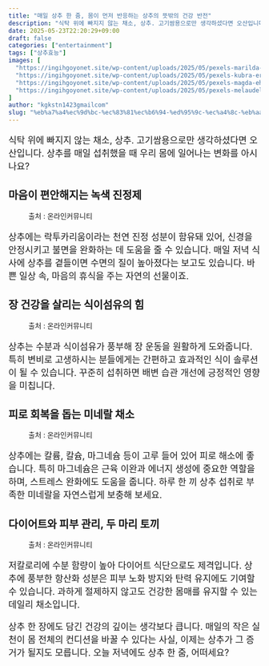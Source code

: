 ```yaml
---
title: "매일 상추 한 줌, 몸이 먼저 반응하는 상추의 뜻밖의 건강 반전"
description: "식탁 위에 빠지지 않는 채소, 상추. 고기쌈용으로만 생각하셨다면 오산입니다. 상추를 매일 섭취했을 때 우리 몸에 일어나는 변화를 아시나요?"
date: 2025-05-23T22:20:29+09:00
draft: false
categories: ["entertainment"]
tags: ["상추효능"]
images: [
  "https://ingihgoyonet.site/wp-content/uploads/2025/05/pexels-marilda-alves-rosa-2149626128-32177484-768x1024.jpg"
  "https://ingihgoyonet.site/wp-content/uploads/2025/05/pexels-kubra-erdogan-2150020002-32077823-768x1024.jpg"
  "https://ingihgoyonet.site/wp-content/uploads/2025/05/pexels-magda-ehlers-pexels-31930013-1024x683.jpg"
  "https://ingihgoyonet.site/wp-content/uploads/2025/05/pexels-melaudelo-31922730-1024x683.jpg"
]
author: "kgkstn1423gmailcom"
slug: "%eb%a7%a4%ec%9d%bc-%ec%83%81%ec%b6%94-%ed%95%9c-%ec%a4%8c-%eb%aa%b8%ec%9d%b4-%eb%a8%bc%ec%a0%80-%eb%b0%98%ec%9d%91%ed%95%98%eb%8a%94-%ec%83%81%ec%b6%94%ec%9d%98-%eb%9c%bb%eb%b0%96%ec%9d%98-%ea%b1%b4"
---
```


<p style="font-size:18px">식탁 위에 빠지지 않는 채소, 상추. 고기쌈용으로만 생각하셨다면 오산입니다. 상추를 매일 섭취했을 때 우리 몸에 일어나는 변화를 아시나요?</p> <h2 >마음이 편안해지는 녹색 진정제</h2> <figure ><img src="https://ingihgoyonet.site/wp-content/uploads/2025/05/pexels-marilda-alves-rosa-2149626128-32177484-768x1024.jpg" alt="" style="aspect-ratio:16/9;object-fit:cover"/><figcaption >출처 : 온라인커뮤니티</figcaption></figure> <p style="font-size:18px">상추에는 락투카리움이라는 천연 진정 성분이 함유돼 있어, 신경을 안정시키고 불면을 완화하는 데 도움을 줄 수 있습니다. 매일 저녁 식사에 상추를 곁들이면 수면의 질이 높아졌다는 보고도 있습니다. 바쁜 일상 속, 마음의 휴식을 주는 자연의 선물이죠.</p> <h2 >장 건강을 살리는 식이섬유의 힘</h2> <figure ><img src="https://ingihgoyonet.site/wp-content/uploads/2025/05/pexels-kubra-erdogan-2150020002-32077823-768x1024.jpg" alt="" style="aspect-ratio:16/9;object-fit:cover"/><figcaption >출처 : 온라인커뮤니티</figcaption></figure> <p style="font-size:18px">상추는 수분과 식이섬유가 풍부해 장 운동을 원활하게 도와줍니다. 특히 변비로 고생하시는 분들에게는 간편하고 효과적인 식이 솔루션이 될 수 있습니다. 꾸준히 섭취하면 배변 습관 개선에 긍정적인 영향을 미칩니다.</p> <h2 >피로 회복을 돕는 미네랄 채소</h2> <figure ><img src="https://ingihgoyonet.site/wp-content/uploads/2025/05/pexels-magda-ehlers-pexels-31930013-1024x683.jpg" alt="" style="aspect-ratio:16/9;object-fit:cover"/><figcaption >출처 : 온라인커뮤니티</figcaption></figure> <p style="font-size:18px">상추에는 칼륨, 칼슘, 마그네슘 등이 고루 들어 있어 피로 해소에 좋습니다. 특히 마그네슘은 근육 이완과 에너지 생성에 중요한 역할을 하며, 스트레스 완화에도 도움을 줍니다. 하루 한 끼 상추 섭취로 부족한 미네랄을 자연스럽게 보충해 보세요.</p> <h2 >다이어트와 피부 관리, 두 마리 토끼</h2> <figure ><img src="https://ingihgoyonet.site/wp-content/uploads/2025/05/pexels-melaudelo-31922730-1024x683.jpg" alt="" style="aspect-ratio:16/9;object-fit:cover"/><figcaption >출처 : 온라인커뮤니티</figcaption></figure> <p style="font-size:18px">저칼로리에 수분 함량이 높아 다이어트 식단으로도 제격입니다. 상추에 풍부한 항산화 성분은 피부 노화 방지와 탄력 유지에도 기여할 수 있습니다. 과하게 절제하지 않고도 건강한 몸매를 유지할 수 있는 데일리 채소입니다.</p> <p style="font-size:18px">상추 한 장에도 담긴 건강의 깊이는 생각보다 큽니다. 매일의 작은 실천이 몸 전체의 컨디션을 바꿀 수 있다는 사실, 이제는 상추가 그 증거가 될지도 모릅니다. 오늘 저녁에도 상추 한 줌, 어떠세요?</p>